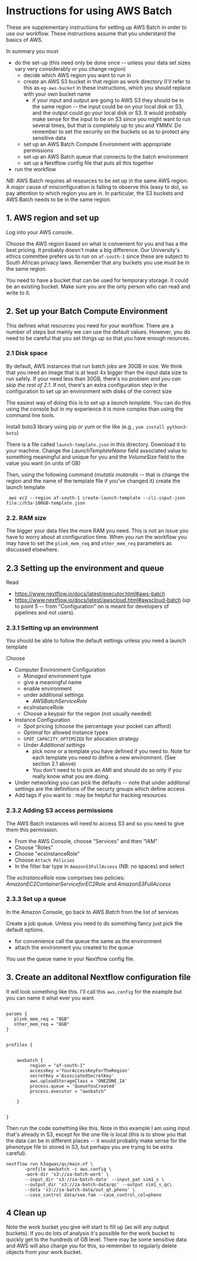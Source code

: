 
#  Instructions for using AWS Batch

These are supplementary instructions for setting up AWS Batch in order
to use our workflow. These instructions assume that you understand the
basics of AWS.

In summary you must
* do the set-up (this need only be done once -- unless your data set sizes vary very considerably or you change region)
  * decide which AWS region you want to run in
  * create an AWS S3 bucket in that region as work directory (I'll refer to this as `eg-aws-bucket` in these instructions, which    you should replace with your own bucket name
    * if your input and output are going to AWS S3 they should be in the same region -- the input could be on your local disk or S3, and the output could go your local disk or S3. It would probably make sense for the input to be on S3 since you might want to run several times, but that is completely up to you and YMMV. Do remember to set the security on the buckets so as to protect any sensitive data
  * set up an AWS Batch Compute Environment with appropriate permissions
  * set up an AWS Batch queue that connects to the batch environment
  * set up a Nextflow config file that puts all this together
* run the workflow

*NB:* AWS Batch requires all resources to be set up in the same AWS region. A major cause of misconfiguration is failing to observe this (easy to do), so pay attention to which region you are in. In particular, the S3 buckets and AWS Batch needs to be in the same region.



## 1. AWS region and set up

Log into your AWS console.

Choose the AWS region based on what is convenient for you and has a the best pricing. It probably doesn't make a big difference. Our University's ethics committee prefers us to run on `af-south-1` since these are subject to South African privacy laws. Remember that any buckets you use must be in the same region.

You need to have a bucket that can be used for temporary storage. It could be an existing bucket. Make sure you are the only person who can read and write to it.






## 2. Set up your Batch Compute Environment

This defines what resources you need for your workflow.  There are a number of steps but mainly we can use the default values. However, you do need to be careful that you set things up so that you have enough reources.

### 2.1 Disk space

By default, AWS instances that run batch jobs are 30GB in size. We think that you need an image that is at least 4x bigger than the input data size to run   safely. If your need less than 30GB, there's no problem _and you can skip the rest of 2.1_. If not, there's an extra configuration step in the configuration to set up an environment with disks of the correct size

The easiest way of doing this is to set up a _launch template_. You can do this using the console but in my experience it is more complex than using  the command line tools.

Install boto3 library using pip or yum or the like (e.g., `yum install python3-boto`)

There is a file called `launch-template.json`  in this directory. Download it to your machine. Change the _LaunchTemplateName_ field associated value to something meaningful and unique for you and the _VolumeSize_ field to the value you want (in units of GB)

Then, using the following command (_mutatis mutandis_ -- that is change the region and the name of the template file if you've changed it) create the launch template


```
 aws ec2 --region af-south-1 create-launch-template --cli-input-json file://h3a-100GB-template.json
```


### 2.2. RAM size

The bigger your data files the more RAM you need. This is not an issue you have to worry about at configuration time. When you *run* the workflow you may have to set the `plink_mem_req` and `other_mem_req` parameters as discussed elsewhere.

## 2.3 Setting up the environment and queue

Read

*  https://www.nextflow.io/docs/latest/executor.html#aws-batch
*  https://www.nextflow.io/docs/latest/awscloud.html#awscloud-batch  (up to point 5 -- from "Configuration" on is meant for developers of pipelines and not users).



### 2.3.1 Setting up an environment
You should be able to follow the default settings unless you need a launch template

Choose
* Computer Environment Configuration
   * _Managed_ environment type
   * give a meaningful name
   * enable environment
   * under additional settings
        * _AWSBatchServiceRole_
	* ecsInstanceRole
	* Choose a keypair for the region (not usually needed)
* Instance Configuration
  * _Spot_ pricing (choose the percentage your pocket can afford)
  * _Optimal_ for allowed instance types
  * `SPOT_CAPACITY_OPTIMIZED` for allocation strategy
  * Under _Additional settings_
     * pick _none_ or a template you have defined if you need to. Note for each template you need to define a new environment. (See section 2.1 above)
    * You don't need to to pick an AMI and should do so only if you really know what you are doing.
* Under networking you can pick the defaults -- note that under additonal settings are the definitions of the securty groups which define access
* Add tags if you want to  : may be helpful for tracking resources


### 2.3.2 Adding S3 access permissions

The AWS Batch instances will need to access S3 and so you need to give them this permission. 
* From the AWS Console, choose "Services" and then "IAM"
* Choose "Roles"
* Choose "ecsInstanceRole"
* Choose `Attach Policies`
* In the filter bar type in `AmazonS3FullAccess` (NB: no spaces) and select

The _ecInstanceRole_ now comprises two policies: _AmazonEC2ContainerServiceforEC2Role_ and _AmazonS3FullAccess_


### 2.3.3 Set up a queue

In the Amazon Console, go back to _AWS Batch_ from the list of services

Create a job queue. Unless you need to do something fancy just pick the default options.
* for convenience call the queue the same as the environment
* attach the environment you created to the queue

You use the queue name in your Nextflow config file.


## 3. Create an additonal Nextflow configuration file

It will look something like this. I'll call this `aws.config` for the example but you can name it what ever you want.

```

params {
   plink_mem_req = "8GB"
   other_mem_req = "8GB"
}


profiles {


    awsbatch {
         region = "af-south-1"
         accessKey ='YourAccessKeyForTheRegion'
         secretKey ='AssociatedSecretKey'
         aws.uploadStorageClass = 'ONEZONE_IA'
         process.queue = 'QueueYouCreated'
         process.executor = "awsbatch"

    }


}
```


Then run the code something like this. Note in this example I am using input  that's already in S3, except for the one file is local (this is to show you that the data can be in different places -- it would probably make
sense for the phenotype file to stored in S3, but perhaps you are trying to be extra careful).

```
nextflow run h3agwas/qc/main.nf \
       -profile awsbatch -c aws.config \
       -work-dir 's3://za-batch-work' \
       --input_dir 's3://za-batch-data' --input_pat sim1_s \
       --output_dir 's3://za-batch-data/qc' --output sim1_s_qc\
       --data 's3://za-batch-data/out_qt.pheno' \
       --case_control data/see.fam --case_control_col=pheno
```

## 4 Clean up

Note the work bucket you give will start to fill up (as will any output buckets). If you do lots of analysis it's possible for the work bucket to quickly get to the hundreds of GB level. There may be some sensitive data and AWS will also charge you for this, so remember to regularly delete objects from your work bucket.
